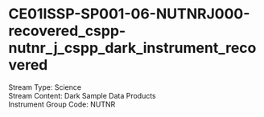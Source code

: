 # CE01ISSP-SP001-06-NUTNRJ000-recovered_cspp-nutnr_j_cspp_dark_instrument_recovered

Stream Type: Science<br>
Stream Content: Dark Sample Data Products<br>
Instrument Group Code: NUTNR<br>
